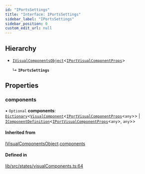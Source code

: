 ```yaml
---
id: "IPortsSettings"
title: "Interface: IPortsSettings"
sidebar_label: "IPortsSettings"
sidebar_position: 0
custom_edit_url: null
---
```


## Hierarchy

- [`IVisualComponentsObject`](IVisualComponentsObject)<[`IPortVisualComponentProps`](IPortVisualComponentProps)\>

  ↳ **`IPortsSettings`**

## Properties

### components

• `Optional` **components**: [`Dictionary`](Dictionary)<[`VisualComponent`](../#visualcomponent)<[`IPortVisualComponentProps`](IPortVisualComponentProps)<`any`\>\> \| [`IComponentDefinition`](IComponentDefinition)<[`IPortVisualComponentProps`](IPortVisualComponentProps)<`any`\>, `any`\>\>

#### Inherited from

[IVisualComponentsObject](IVisualComponentsObject).[components](IVisualComponentsObject#components)

#### Defined in

[lib/src/states/visualComponents.ts:64](https://github.com/tokarchyn/react-easy-diagram/blob/370fa2c/lib/src/states/visualComponents.ts#L64)
